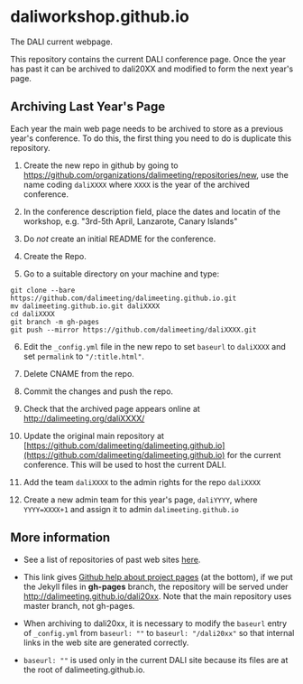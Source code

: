 # daliworkshop.github.io

The DALI current webpage.

This repository contains the current DALI conference page. Once the year has past it can be archived to dali20XX and modified to form the next year's page.


## Archiving Last Year's Page

Each year the main web page needs to be archived to store as a previous year's conference. To do this, the first thing you need to do is duplicate this repository. 

1. Create the new repo in github by going to <https://github.com/organizations/dalimeeting/repositories/new>, use the name coding `daliXXXX` where `XXXX` is the year of the archived conference. 

2. In the conference description field, place the dates and locatin of the workshop, e.g. "3rd-5th April, Lanzarote, Canary Islands"

3. Do *not* create an initial README for the conference. 

4. Create the Repo.

5. Go to a suitable directory on your machine and type:

```
git clone --bare https://github.com/dalimeeting/dalimeeting.github.io.git
mv dalimeeting.github.io.git daliXXXX
cd daliXXXX
git branch -m gh-pages
git push --mirror https://github.com/dalimeeting/daliXXXX.git
```
6. Edit the `_config.yml` file in the new repo to set `baseurl` to `daliXXXX` and set `permalink` to  `"/:title.html"`.

7. Delete CNAME from the repo.

8. Commit the changes and push the repo.

9. Check that the archived page appears online at http://dalimeeting.org/daliXXXX/

10. Update the original main repository at [https://github.com/dalimeeting/dalimeeting.github.io](https://github.com/dalimeeting/dalimeeting.github.io) for the current conference.
This will be used to host the current DALI.

11. Add the team `daliXXXX` to the admin rights for the repo `daliXXXX`

12. Create a new admin team for this year's page, `daliYYYY`, where `YYYY=XXXX+1` and assign it to admin `dalimeeting.github.io` 

## More information

* See
  a list of repositories of past web sites [here](https://github.com/dalimeeting/).

* This link gives [Github help about project
pages](https://help.github.com/articles/user-organization-and-project-pages/)
(at the bottom), if we put the Jekyll files in **gh-pages** branch, the repository
will be served under http://dalimeeting.github.io/dali20xx. Note that the main
repository uses master branch, not gh-pages.

* When archiving to dali20xx, it is necessary to modify the ``baseurl``
  entry of ``_config.yml`` from ``baseurl: ""`` to ``baseurl: "/dali20xx"``
so that internal links in the web site are generated correctly.  

* ``baseurl:
""`` is used only in the current DALI site because its files are at the root
of dalimeeting.github.io.


